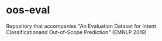 # oos-eval
Repository that accompanies "An Evaluation Dataset for Intent Classificationand Out-of-Scope Prediction" (EMNLP 2019)
